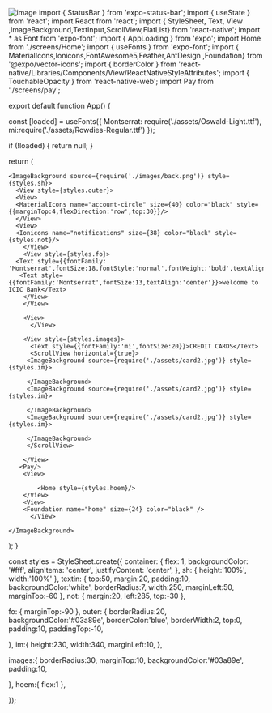 ![image](https://user-images.githubusercontent.com/95639773/157194466-ba98d675-e48b-438e-90e8-c94257402d19.png)
import { StatusBar } from 'expo-status-bar';
import { useState } from 'react';
import React from 'react';
import { StyleSheet, Text, View ,ImageBackground,TextInput,ScrollView,FlatList} from 'react-native';
import * as Font from 'expo-font';
import { AppLoading } from 'expo';
import Home from './screens/Home';
import { useFonts } from 'expo-font';
import { MaterialIcons,Ionicons,FontAwesome5,Feather,AntDesign  ,Foundation} from '@expo/vector-icons';
import { borderColor } from 'react-native/Libraries/Components/View/ReactNativeStyleAttributes';
import { TouchableOpacity } from 'react-native-web';
import Pay from './screens/pay';




export default function App() {

  
  const [loaded] = useFonts({
    Montserrat: require('./assets/Oswald-Light.ttf'),
    mi:require('./assets/Rowdies-Regular.ttf')
  });

  if (!loaded) {
    return null;
  }

  
  
  return (

  
    <ImageBackground source={require('./images/back.png')} style={styles.sh}>
      <View style={styles.outer}>
      <View>
      <MaterialIcons name="account-circle" size={40} color="black" style={{marginTop:4,flexDirection:'row',top:30}}/>
      </View>
      <View>
      <Ionicons name="notifications" size={38} color="black" style={styles.not}/>
        </View>
        <View style={styles.fo}>
      <Text style={{fontFamily: 'Montserrat',fontSize:18,fontStyle:'normal',fontWeight:'bold',textAlign:'center'}}>HI,CHARANKUMAR</Text>
       <Text style={{fontFamily:'Montserrat',fontSize:13,textAlign:'center'}}>welcome to ICIC Bank</Text>
        </View>
        </View>

        <View>
          </View>

        <View style={styles.images}>
          <Text style={{fontFamily:'mi',fontSize:20}}>CREDIT CARDS</Text>
          <ScrollView horizontal={true}>
         <ImageBackground source={require('./assets/card2.jpg')} style={styles.im}>
         
         </ImageBackground>
         <ImageBackground source={require('./assets/card2.jpg')} style={styles.im}>

         </ImageBackground>
         <ImageBackground source={require('./assets/card2.jpg')} style={styles.im}>

         </ImageBackground>
         </ScrollView>
         
        </View>
       <Pay/>
        <View>
        
            <Home style={styles.hoem}/>
        </View>
        <View>
        <Foundation name="home" size={24} color="black" />
          </View>

    </ImageBackground>
   
  );
}

const styles = StyleSheet.create({
  container: {
    flex: 1,
    backgroundColor: '#fff',
    alignItems: 'center',
    justifyContent: 'center',
  },
  sh:
  {
    height:'100%',
    width:'100%'
  },
  textin:
  {
    top:50,
    margin:20,
    padding:10,
   backgroundColor:'white',
   borderRadius:7,
   width:250,
  marginLeft:50,
  marginTop:-60
  },
  not:
  {
    margin:20,
    left:285,
    top:-30
  },

  fo:
  {
    marginTop:-90
  },
  outer:
  {
    borderRadius:20,
    backgroundColor:'#03a89e',
    borderColor:'blue',
    borderWidth:2,
    top:0,
    padding:10,
    paddingTop:-10,
    
  },
  im:{
    height:230,
    width:340,
    marginLeft:10,
  },

  images:{
    borderRadius:30,
    marginTop:10,
    backgroundColor:'#03a89e',
    padding:10,
    
  },
  hoem:{
    flex:1
  },
  
  
  
  
});
